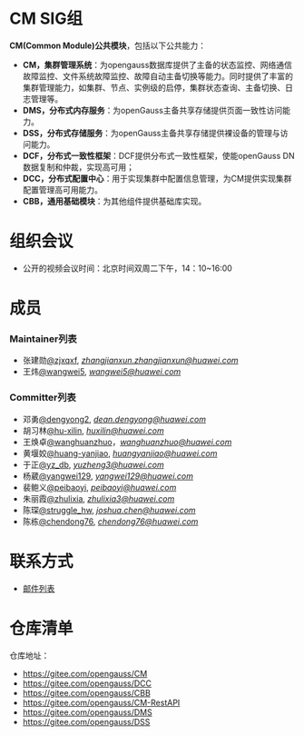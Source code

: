 # CM SIG组

**CM(Common Module)公共模块**，包括以下公共能力：
- **CM，集群管理系统**：为opengauss数据库提供了主备的状态监控、网络通信故障监控、文件系统故障监控、故障自动主备切换等能力。同时提供了丰富的集群管理能力，如集群、节点、实例级的启停，集群状态查询、主备切换、日志管理等。
- **DMS，分布式内存服务**：为openGauss主备共享存储提供页面一致性访问能力。
- **DSS，分布式存储服务**：为openGauss主备共享存储提供裸设备的管理与访问能力。
- **DCF，分布式一致性框架**：DCF提供分布式一致性框架，使能openGauss DN数据复制和仲裁，实现高可用；
- **DCC，分布式配置中心**：用于实现集群中配置信息管理，为CM提供实现集群配置管理高可用能力。
- **CBB，通用基础模块**：为其他组件提供基础库实现。

# 组织会议

- 公开的视频会议时间：北京时间双周二下午，14：10~16:00

# 成员

### Maintainer列表

- 张建勋[@zjxqxf](https://gitee.com/zjxqxf), *zhangjianxun.zhangjianxun@huawei.com*
- 王炜[@wangwei5](https://gitee.com/wangwei5), *wangwei5@huawei.com*


### Committer列表

  - 邓勇[@dengyong2](https://gitee.com/dengyong2), *dean.dengyong@huawei.com*
  - 胡习林[@hu-xilin](https://gitee.com/hu-xilin), *huxilin@huawei.com*
  - 王焕卓[@wanghuanzhuo](https://gitee.com/wanghuanzhuo)，*wanghuanzhuo@huawei.com*
  - 黄堰姣[@huang-yanjiao](https://gitee.com/huang-yanjiao), *huangyanjiao@huawei.com*
  - 于正[@yz_db](https://gitee.com/yz_db), *yuzheng3@huawei.com*
  - 杨葳[@yangwei129](https://gitee.com/yangwei129), *yangwei129@huawei.com*
  - 裴鲍义[@peibaoyi](https://gitee.com/peibaoyi), *peibaoyi@huawei.com*
  - 朱丽霞[@zhulixia](https://gitee.com/zhulixia), *zhulixia3@huawei.com*
  - 陈琛[@struggle_hw](https://gitee.com/struggle_hw), *joshua.chen@huawei.com*
  - 陈栋[@chendong76](https://gitee.com/chendong76), *chendong76@huawei.com*

# 联系方式

- [邮件列表](https://mailweb.opengauss.org/postorius/lists/cm.opengauss.org/)

# 仓库清单

仓库地址：

- https://gitee.com/opengauss/CM
- https://gitee.com/opengauss/DCC
- https://gitee.com/opengauss/CBB
- https://gitee.com/opengauss/CM-RestAPI
- https://gitee.com/opengauss/DMS
- https://gitee.com/opengauss/DSS
